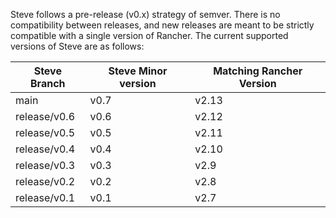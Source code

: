 Steve follows a pre-release (v0.x) strategy of semver. There is no compatibility between releases, and new releases are meant to be strictly compatible with a single version of Rancher. The current supported versions of Steve are as follows:

| Steve Branch | Steve Minor version | Matching Rancher Version |
|--------------------------|------------------------------------|------------------------------------------------|
| main | v0.7 | v2.13 |
| release/v0.6 | v0.6 | v2.12 |
| release/v0.5 | v0.5 | v2.11 |
| release/v0.4 | v0.4 | v2.10 |
| release/v0.3 | v0.3 | v2.9 |
| release/v0.2 | v0.2 | v2.8 |
| release/v0.1 | v0.1 | v2.7 |
